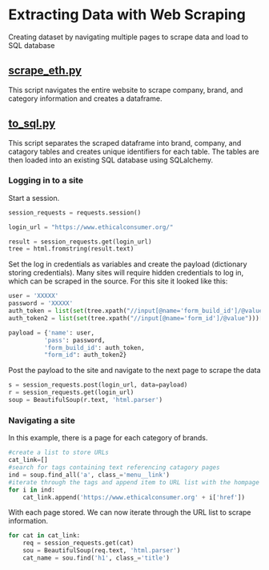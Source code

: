 # Extracting Data with Web Scraping
Creating dataset by navigating multiple pages to scrape data and load to SQL database

## [scrape_eth.py](https://github.com/austyngo/ETL-web-scrape/blob/master/scrape_eth.py)
This script navigates the entire website to scrape company, brand, and category information and creates a dataframe.

## [to_sql.py](https://github.com/austyngo/ETL-web-scrape/blob/master/to_sql.py)
This script separates the scraped dataframe into brand, company, and catagory tables and creates unique identifiers for each table. The tables are then loaded into an existing SQL database using SQLalchemy.

### Logging in to a site
Start a session.
```python
session_requests = requests.session()

login_url = "https://www.ethicalconsumer.org/"

result = session_requests.get(login_url)
tree = html.fromstring(result.text)

```
Set the log in credentials as variables and create the payload (dictionary storing credentials). Many sites will require hidden credentials to log in, which can be scraped in the source. For this site it looked like this:
```python
user = 'XXXXX'
password = 'XXXXX'
auth_token = list(set(tree.xpath("//input[@name='form_build_id']/@value")))[0]
auth_token2 = list(set(tree.xpath("//input[@name='form_id']/@value")))[0]

payload = {'name': user, 
          'pass': password,
          'form_build_id': auth_token,
          "form_id": auth_token2}
```
Post the payload to the site and navigate to the next page to scrape the data
```python
s = session_requests.post(login_url, data=payload)
r = session_requests.get(login_url)
soup = BeautifulSoup(r.text, 'html.parser')
```

### Navigating a site
In this example, there is a page for each category of brands.
```python
#create a list to store URLs
cat_link=[]
#search for tags containing text referencing catagory pages
ind = soup.find_all('a', class_='menu__link')
#iterate through the tags and append item to URL list with the hompage URL
for i in ind:
    cat_link.append('https://www.ethicalconsumer.org' + i['href']) 
```
With each page stored. We can now iterate through the URL list to scrape information.
```python
for cat in cat_link:
    req = session_requests.get(cat)
    sou = BeautifulSoup(req.text, 'html.parser')
    cat_name = sou.find('h1', class_='title')
```

